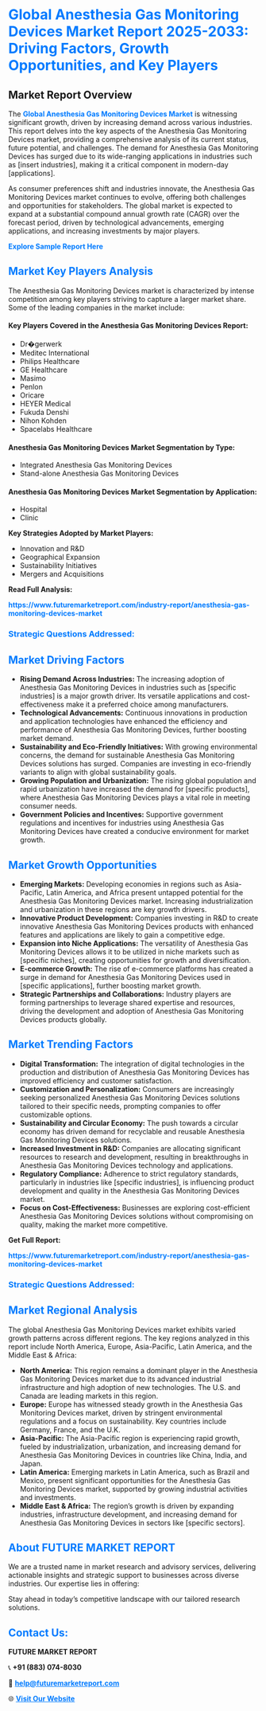 <h1 style="color: #007BFF;">Global Anesthesia Gas Monitoring Devices Market Report 2025-2033: Driving Factors, Growth Opportunities, and Key Players</h1>

<section id="overview">
<h2>Market Report Overview</h2>
<p>The <a href="https://www.futuremarketreport.com/industry-report/anesthesia-gas-monitoring-devices-market" style="color: #007BFF; text-decoration: none;"><strong>Global Anesthesia Gas Monitoring Devices Market</strong></a> is witnessing significant growth, driven by increasing demand across various industries. This report delves into the key aspects of the Anesthesia Gas Monitoring Devices market, providing a comprehensive analysis of its current status, future potential, and challenges. The demand for Anesthesia Gas Monitoring Devices has surged due to its wide-ranging applications in industries such as [insert industries], making it a critical component in modern-day [applications].</p>
<p>As consumer preferences shift and industries innovate, the Anesthesia Gas Monitoring Devices market continues to evolve, offering both challenges and opportunities for stakeholders. The global market is expected to expand at a substantial compound annual growth rate (CAGR) over the forecast period, driven by technological advancements, emerging applications, and increasing investments by major players.</p>
</section>

<section id="overview">
<p><a href="https://www.futuremarketreport.com/request-sample/reportId=76948" style="color: #007BFF; text-decoration: none;"><strong>Explore Sample Report Here</strong></a></p>
</section>

<section id="key-players">
<h2 style="color: #007BFF;">Market Key Players Analysis</h2>
<p>The Anesthesia Gas Monitoring Devices market is characterized by intense competition among key players striving to capture a larger market share. Some of the leading companies in the market include:</p>
<h4>Key Players Covered in the Anesthesia Gas Monitoring Devices Report:</h4>
<ul><li>Dr�gerwerk</li><li>Meditec International</li><li>Philips Healthcare</li><li>GE Healthcare</li><li>Masimo</li><li>Penlon</li><li>Oricare</li><li>HEYER Medical</li><li>Fukuda Denshi</li><li>Nihon Kohden</li><li>Spacelabs Healthcare</li></ul>
<h4>Anesthesia Gas Monitoring Devices Market Segmentation by Type:</h4>
<ul><li>Integrated Anesthesia Gas Monitoring Devices</li><li>Stand-alone Anesthesia Gas Monitoring Devices</li></ul>

<h4>Anesthesia Gas Monitoring Devices Market Segmentation by Application:</h4>
<ul><li>Hospital</li><li>Clinic</li></ul>
<p><strong>Key Strategies Adopted by Market Players:</strong></p>
<ul>
<li>Innovation and R&D</li>
<li>Geographical Expansion</li>
<li>Sustainability Initiatives</li>
<li>Mergers and Acquisitions</li>
</ul>
</section>

<section>
<p><strong>Read Full Analysis: </strong></p><a href="https://www.futuremarketreport.com/industry-report/anesthesia-gas-monitoring-devices-market" style="color: #007BFF; text-decoration: none;"><strong>https://www.futuremarketreport.com/industry-report/anesthesia-gas-monitoring-devices-market</strong></a>
<h3 style="color: #007BFF;">Strategic Questions Addressed:</h3>
</section>

<section id="driving-factors">
<h2 style="color: #007BFF;">Market Driving Factors</h2>
<ul>
<li><strong>Rising Demand Across Industries:</strong> The increasing adoption of Anesthesia Gas Monitoring Devices in industries such as [specific industries] is a major growth driver. Its versatile applications and cost-effectiveness make it a preferred choice among manufacturers.</li>
<li><strong>Technological Advancements:</strong> Continuous innovations in production and application technologies have enhanced the efficiency and performance of Anesthesia Gas Monitoring Devices, further boosting market demand.</li>
<li><strong>Sustainability and Eco-Friendly Initiatives:</strong> With growing environmental concerns, the demand for sustainable Anesthesia Gas Monitoring Devices solutions has surged. Companies are investing in eco-friendly variants to align with global sustainability goals.</li>
<li><strong>Growing Population and Urbanization:</strong> The rising global population and rapid urbanization have increased the demand for [specific products], where Anesthesia Gas Monitoring Devices plays a vital role in meeting consumer needs.</li>
<li><strong>Government Policies and Incentives:</strong> Supportive government regulations and incentives for industries using Anesthesia Gas Monitoring Devices have created a conducive environment for market growth.</li>
</ul>
</section>

<section id="growth-opportunities">
<h2 style="color: #007BFF;">Market Growth Opportunities</h2>
<ul>
<li><strong>Emerging Markets:</strong> Developing economies in regions such as Asia-Pacific, Latin America, and Africa present untapped potential for the Anesthesia Gas Monitoring Devices market. Increasing industrialization and urbanization in these regions are key growth drivers.</li>
<li><strong>Innovative Product Development:</strong> Companies investing in R&D to create innovative Anesthesia Gas Monitoring Devices products with enhanced features and applications are likely to gain a competitive edge.</li>
<li><strong>Expansion into Niche Applications:</strong> The versatility of Anesthesia Gas Monitoring Devices allows it to be utilized in niche markets such as [specific niches], creating opportunities for growth and diversification.</li>
<li><strong>E-commerce Growth:</strong> The rise of e-commerce platforms has created a surge in demand for Anesthesia Gas Monitoring Devices used in [specific applications], further boosting market growth.</li>
<li><strong>Strategic Partnerships and Collaborations:</strong> Industry players are forming partnerships to leverage shared expertise and resources, driving the development and adoption of Anesthesia Gas Monitoring Devices products globally.</li>
</ul>
</section>

<section id="trending-factors">
<h2 style="color: #007BFF;">Market Trending Factors</h2>
<ul>
<li><strong>Digital Transformation:</strong> The integration of digital technologies in the production and distribution of Anesthesia Gas Monitoring Devices has improved efficiency and customer satisfaction.</li>
<li><strong>Customization and Personalization:</strong> Consumers are increasingly seeking personalized Anesthesia Gas Monitoring Devices solutions tailored to their specific needs, prompting companies to offer customizable options.</li>
<li><strong>Sustainability and Circular Economy:</strong> The push towards a circular economy has driven demand for recyclable and reusable Anesthesia Gas Monitoring Devices solutions.</li>
<li><strong>Increased Investment in R&D:</strong> Companies are allocating significant resources to research and development, resulting in breakthroughs in Anesthesia Gas Monitoring Devices technology and applications.</li>
<li><strong>Regulatory Compliance:</strong> Adherence to strict regulatory standards, particularly in industries like [specific industries], is influencing product development and quality in the Anesthesia Gas Monitoring Devices market.</li>
<li><strong>Focus on Cost-Effectiveness:</strong> Businesses are exploring cost-efficient Anesthesia Gas Monitoring Devices solutions without compromising on quality, making the market more competitive.</li>
</ul>
</section>

<section>
<p><strong>Get Full Report: </strong></p><a href="https://www.futuremarketreport.com/industry-report/anesthesia-gas-monitoring-devices-market" style="color: #007BFF; text-decoration: none;"><strong>https://www.futuremarketreport.com/industry-report/anesthesia-gas-monitoring-devices-market</strong></a>
<h3 style="color: #007BFF;">Strategic Questions Addressed:</h3>
</section>


<section id="regional-analysis">
<h2 style="color: #007BFF;">Market Regional Analysis</h2>
<p>The global Anesthesia Gas Monitoring Devices market exhibits varied growth patterns across different regions. The key regions analyzed in this report include North America, Europe, Asia-Pacific, Latin America, and the Middle East & Africa:</p>
<ul>
<li><strong>North America:</strong> This region remains a dominant player in the Anesthesia Gas Monitoring Devices market due to its advanced industrial infrastructure and high adoption of new technologies. The U.S. and Canada are leading markets in this region.</li>
<li><strong>Europe:</strong> Europe has witnessed steady growth in the Anesthesia Gas Monitoring Devices market, driven by stringent environmental regulations and a focus on sustainability. Key countries include Germany, France, and the U.K.</li>
<li><strong>Asia-Pacific:</strong> The Asia-Pacific region is experiencing rapid growth, fueled by industrialization, urbanization, and increasing demand for Anesthesia Gas Monitoring Devices in countries like China, India, and Japan.</li>
<li><strong>Latin America:</strong> Emerging markets in Latin America, such as Brazil and Mexico, present significant opportunities for the Anesthesia Gas Monitoring Devices market, supported by growing industrial activities and investments.</li>
<li><strong>Middle East & Africa:</strong> The region’s growth is driven by expanding industries, infrastructure development, and increasing demand for Anesthesia Gas Monitoring Devices in sectors like [specific sectors].</li>
</ul>
</section>

<footer>
<h2 style="color: #007BFF;">About FUTURE MARKET REPORT</h2>
<p>We are a trusted name in market research and advisory services, delivering actionable insights and strategic support to businesses across diverse industries. Our expertise lies in offering:</p>

<p>Stay ahead in today’s competitive landscape with our tailored research solutions.</p>

<h2 style="color: #007BFF;">Contact Us:</h2>
<p><strong>FUTURE MARKET REPORT</strong></p>
<p>📞 <strong>+91 (883) 074-8030</strong></p>
<p>📧 <strong><a href="mailto:help@futuremarketreport.com" style="color: #007BFF;">help@futuremarketreport.com</a></strong></p>
<p>🌐 <strong><a href="https://www.futuremarketreport.com/" style="color: #007BFF;">Visit Our Website</a></strong></p>
</footer>